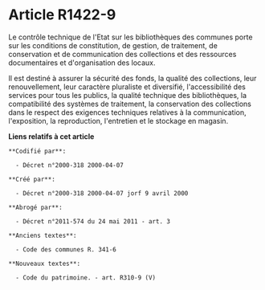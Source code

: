 # Article R1422-9

Le contrôle technique de l'Etat sur les bibliothèques des communes porte sur les conditions de constitution, de gestion, de
traitement, de conservation et de communication des collections et des ressources documentaires et d'organisation des locaux.

Il est destiné à assurer la sécurité des fonds, la qualité des collections, leur renouvellement, leur caractère pluraliste et
diversifié, l'accessibilité des services pour tous les publics, la qualité technique des bibliothèques, la compatibilité des
systèmes de traitement, la conservation des collections dans le respect des exigences techniques relatives à la
communication, l'exposition, la reproduction, l'entretien et le stockage en magasin.

**Liens relatifs à cet article**

	**Codifié par**:

	  - Décret n°2000-318 2000-04-07

	**Créé par**:

	  - Décret n°2000-318 2000-04-07 jorf 9 avril 2000

	**Abrogé par**:

	  - Décret n°2011-574 du 24 mai 2011 - art. 3

	**Anciens textes**:

	  - Code des communes R. 341-6

	**Nouveaux textes**:

	  - Code du patrimoine. - art. R310-9 (V)
